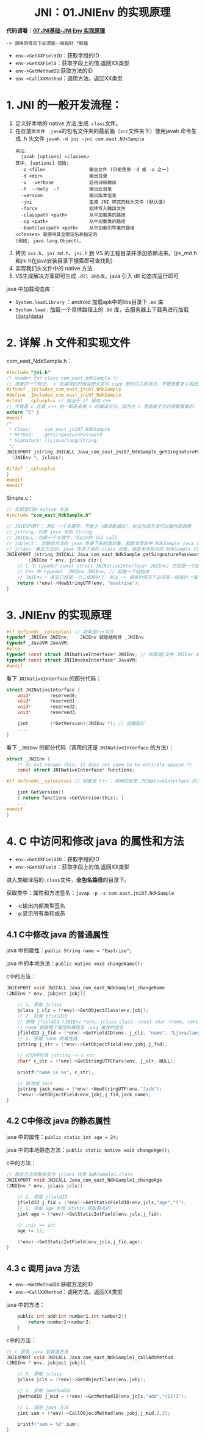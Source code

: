 # <center>JNI：01.JNIEnv 的实现原理<center>

**代码请看：[07.JNI基础-JNI Env 实现原理](https://github.com/EastUp/JavaJNITest/tree/master/src/com/east/jni07)**

`-> 调用的情况下必须是一级指针 *取值`

- `env->GetXXFieldID`：获取字段的ID
- `env->GetXXField`：获取字段上的值,返回XX类型
- `env->GetMethodID`:获取方法的ID
- `env->CallXXMethod`：调用方法。返回XX类型

# 1. JNI 的一般开发流程：
1. 定义好本地的 native 方法,生成`.class`文件。
2. 在存放`原文件 .java`的包名文件夹的最前面（`src`文件夹下）使用javah 命令生成 .h 头文件  `javah -d jni -jni com.east.NdkSample`
   ```
   用法:
     javah [options] <classes>
   其中, [options] 包括:
     -o <file>                输出文件 (只能使用 -d 或 -o 之一)
     -d <dir>                 输出目录
     -v  -verbose             启用详细输出
     -h  --help  -?           输出此消息
     -version                 输出版本信息
     -jni                     生成 JNI 样式的标头文件 (默认值)
     -force                   始终写入输出文件
     -classpath <path>        从中加载类的路径
     -cp <path>               从中加载类的路径
     -bootclasspath <path>    从中加载引导类的路径
   <classes> 是使用其全限定名称指定的
   (例如, java.lang.Object)。
   ```
3. 拷贝 `xxx.h`、`jni_md.h`、`jni.h` 到 VS 的工程目录并添加依赖进来。(jni_md.h和jni.h在java安装目录下搜索即可查找到)
4. 实现我们头文件中的 native 方法
5. VS生成解决方案即可生成 `.dll 动态库`，java 引入 dll 动态库运行即可

java 中加载动态库：

- `System.loadLibrary` ：android 加载apk中的libs目录下 .so 库
- `System.load` : 加载一个具体路径上的 .so 库，去服务器上下载再进行加载(data/data)

# 2. 详解 .h 文件和实现文件

com_east_NdkSample.h：

```c
#include "jni.h"
/* Header for class com_east_NdkSample */
// 用来打一个标记， c 在编译的时候会把头文件 copy 到你引入的地方，不管是重复引用还是相互引用都只会 copy 一次
#ifndef _Included_com_east_jni07_NdkSample
#define _Included_com_east_jni07_NdkSample
#ifdef __cplusplus // 相当于 if 语句 c++
// 不管是 c 还是 c++ 统一都是采用 c 的编译方法，因为在 c 里面是不允许函数重载的，但是在 c++ 里面可以
extern "C" {
#endif
/*
 * Class:     com_east_jni07_NdkSample
 * Method:    getSingnaturePassword
 * Signature: ()Ljava/lang/String;
 */
JNIEXPORT jstring JNICALL Java_com_east_jni07_NdkSample_getSingnaturePassword
  (JNIEnv *, jclass);

#ifdef __cplusplus
}
#endif
#endif
```

Simple.c：

```c
// 实现我们的 native 方法
#include "com_east_NdkSample.h"

// JNIEXPORT： JNI 一个关键字，不能少（编译能通过），标记为该方法可以被外部调用
// jstring：代表 java 中的 String
// JNICALL：也是一个关键字，可以少的 jni call
// jobject： 非静态方法时 java 传递下来的类对象，就是本项目中 NdkSample java 对象
// jclass：静态方法时，java 传递下来的 class 对象，就是本项目中的 NdkSample.class
JNIEXPORT jstring JNICALL Java_com_east_NdkSample_getSingnaturePassword
        (JNIEnv * env, jclass clz){
    // C 中 typedef const struct JNINativeInterface* JNIEnv; 已经是一个结构体指针了
    // C++ 中 typedef _JNIEnv JNIEnv; // 就是一个结构体
    // JNIEnv * 其实已经是一个二级指针了，所以 -> 调用的情况下必须是一级指针 *取值
    return (*env)->NewStringUTF(env, "eastrise");
}
```

# 3. JNIEnv 的实现原理

```c
#if defined(__cplusplus) // 如果是C++文件 
typedef _JNIEnv JNIEnv;    JNIEnv 就是结构体 _JNIEnv
typedef _JavaVM JavaVM;  
#else
typedef const struct JNINativeInterface* JNIEnv; // 如果是C文件 JNIEnv 是JNINativeInterface的一级指针
typedef const struct JNIInvokeInterface* JavaVM;
#endif
```
看下 `JNINativeInterface` 的部分代码：

```c
struct JNINativeInterface {
    void*       reserved0;
    void*       reserved1;
    void*       reserved2;
    void*       reserved3;

    jint        (*GetVersion)(JNIEnv *); // 函数指针
    ....
}
```

看下 `_JNIEnv` 的部分代码（调用的还是 `JNINativeInterface` 的方法）：

```c
struct _JNIEnv {
    /* do not rename this; it does not seem to be entirely opaque */
    const struct JNINativeInterface* functions;

#if defined(__cplusplus) // 如果是 C++ ，调用的还是 JNINativeInterface 的方法

    jint GetVersion()
    { return functions->GetVersion(this); }
    ...
#endif
}
```

# 4. C 中访问和修改 java 的属性和方法

- `env->GetXXFieldID`：获取字段的ID
- `env->GetXXField`：获取字段上的值,返回XX类型

进入类编译后的`.class`文件，**全包名路径**的目录下。

获取类中：属性和方法签名：`javap -p -s com.east.jni07.NdkSample`

- `-s`:输出内部类型签名
- `-p`:显示所有类和成员

## 4.1 C中修改 java 的普通属性

java 中的属性：`public String name = "Eastrise";`

java 中的本地方法：`public native void changeName();`

c中的方法：

```c
JNIEXPORT void JNICALL Java_com_east_NdkSample1_changeName
(JNIEnv * env, jobject jobj){

	// 1. 获取 jclass
	jclass j_clz = (*env)->GetObjectClass(env,jobj);
	// 2. 获取 jfieldID
	// 获取 jfieldId (JNIEnv *env, jclass clazz, const char *name, const char *sig)
	// name 获取哪个属性的属性名 ,sig 属性的签名
	jfieldID j_fid = (*env)->GetFieldID(env, j_clz, "name", "Ljava/lang/String;");
	// 1. 获取 name 的属性值
	jstring j_str = (*env)->GetObjectField(env,jobj,j_fid);

	// 打印字符串 jstring -> c_str
	char* c_str = (*env)->GetStringUTFChars(env, j_str, NULL);
	
	printf("name is %s", c_str);

	// 修改成 Jack
	jstring jack_name = (*env)->NewStringUTF(env,"Jack");
	(*env)->SetObjectField(env,jobj,j_fid,jack_name);
}
```

## 4.2 C中修改 java 的静态属性

java 中的属性：`public static int age = 24;`

java 中的本地静态方法：`public static native void changeAge();`

c中的方法：

```c
// 静态方法参数会变为 jclass 代表 NdkSample1.class
JNIEXPORT void JNICALL Java_com_east_NdkSample1_changeAge
(JNIEnv * env, jclass jcls){
	
	// 2. 获取 jfieldID
	jfieldID j_fid = (*env)->GetStaticFieldID(env,jcls,"age","I");
	// 1. 获取 age 的值 Static 获取静态的
	jint age = (*env)->GetStaticIntField(env,jcls,j_fid);

	// jnit == int
	age += 12;
	
	(*env)->SetStaticIntField(env,jcls,j_fid,age);
}
```
## 4.3 c 调用 java 方法

- `env->GetMethodID`:获取方法的ID
- `env->CallXXMethod`：调用方法。返回XX类型

java 中的方法：

```c
	public int add(int number1,int number2){
		return number1+number2;
	}
```

c中的方法：

```c
// c 调用 java 层普通方法
JNIEXPORT void JNICALL Java_com_east_NdkSample1_callAddMethod
(JNIEnv * env, jobject jobj){

	// 3. 获取 jclass
	jclass jcls = (*env)->GetObjectClass(env,jobj);

	// 2. 获取 jmethodID
	jmethodID j_mid = (*env)->GetMethodID(env,jcls,"add","(II)I");

	// 1. 调用 java 方法
	jint sum = (*env)->CallObjectMethod(env,jobj,j_mid,2,3);

	printf("sum = %d",sum);
}
```







